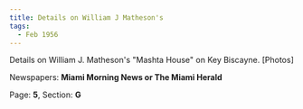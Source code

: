 ```yaml
---  
title: Details on William J Matheson's  
tags:  
  - Feb 1956  
---  
```

  
Details on William J. Matheson's "Mashta House" on Key Biscayne. [Photos]  
  
Newspapers: **Miami Morning News or The Miami Herald**  
  
Page: **5**, Section: **G** 
